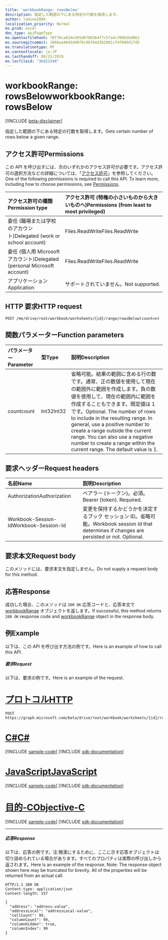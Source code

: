 ```yaml
---
title: 'workbookRange: rowsBelow'
description: 指定した範囲の下にある特定の行数を取得します。
author: lumine2008
localization_priority: Normal
ms.prod: excel
doc_type: apiPageType
ms.openlocfilehash: 70f76ca82da365d6780364f7c5fa4c390b5bd062
ms.sourcegitcommit: 1066aa4045d48f9c9b764d3b2891cf4f806d17d5
ms.translationtype: MT
ms.contentlocale: ja-JP
ms.lasthandoff: 08/15/2019
ms.locfileid: "36421548"
---
```

# <a name="workbookrange-rowsbelow"></a><span data-ttu-id="ee61a-103">workbookRange: rowsBelow</span><span class="sxs-lookup"><span data-stu-id="ee61a-103">workbookRange: rowsBelow</span></span>

[!INCLUDE [beta-disclaimer](../../includes/beta-disclaimer.md)]

<span data-ttu-id="ee61a-104">指定した範囲の下にある特定の行数を取得します。</span><span class="sxs-lookup"><span data-stu-id="ee61a-104">Gets certain number of rows below a given range.</span></span>

## <a name="permissions"></a><span data-ttu-id="ee61a-105">アクセス許可</span><span class="sxs-lookup"><span data-stu-id="ee61a-105">Permissions</span></span>
<span data-ttu-id="ee61a-p101">この API を呼び出すには、次のいずれかのアクセス許可が必要です。アクセス許可の選択方法などの詳細については、「[アクセス許可](/graph/permissions-reference)」を参照してください。</span><span class="sxs-lookup"><span data-stu-id="ee61a-p101">One of the following permissions is required to call this API. To learn more, including how to choose permissions, see [Permissions](/graph/permissions-reference).</span></span>

|<span data-ttu-id="ee61a-108">アクセス許可の種類</span><span class="sxs-lookup"><span data-stu-id="ee61a-108">Permission type</span></span>      | <span data-ttu-id="ee61a-109">アクセス許可 (特権の小さいものから大きいものへ)</span><span class="sxs-lookup"><span data-stu-id="ee61a-109">Permissions (from least to most privileged)</span></span>              |
|:--------------------|:---------------------------------------------------------|
|<span data-ttu-id="ee61a-110">委任 (職場または学校のアカウント)</span><span class="sxs-lookup"><span data-stu-id="ee61a-110">Delegated (work or school account)</span></span> | <span data-ttu-id="ee61a-111">Files.ReadWrite</span><span class="sxs-lookup"><span data-stu-id="ee61a-111">Files.ReadWrite</span></span>    |
|<span data-ttu-id="ee61a-112">委任 (個人用 Microsoft アカウント)</span><span class="sxs-lookup"><span data-stu-id="ee61a-112">Delegated (personal Microsoft account)</span></span> | <span data-ttu-id="ee61a-113">Files.ReadWrite</span><span class="sxs-lookup"><span data-stu-id="ee61a-113">Files.ReadWrite</span></span>    |
|<span data-ttu-id="ee61a-114">アプリケーション</span><span class="sxs-lookup"><span data-stu-id="ee61a-114">Application</span></span> | <span data-ttu-id="ee61a-115">サポートされていません。</span><span class="sxs-lookup"><span data-stu-id="ee61a-115">Not supported.</span></span> |

## <a name="http-request"></a><span data-ttu-id="ee61a-116">HTTP 要求</span><span class="sxs-lookup"><span data-stu-id="ee61a-116">HTTP request</span></span>
<!-- { "blockType": "ignored" } -->
```http
POST /me/drive/root/workbook/worksheets/{id}/range/rowsBelow(count=n)

```

## <a name="function-parameters"></a><span data-ttu-id="ee61a-117">関数パラメーター</span><span class="sxs-lookup"><span data-stu-id="ee61a-117">Function parameters</span></span>

| <span data-ttu-id="ee61a-118">パラメーター</span><span class="sxs-lookup"><span data-stu-id="ee61a-118">Parameter</span></span>    | <span data-ttu-id="ee61a-119">型</span><span class="sxs-lookup"><span data-stu-id="ee61a-119">Type</span></span>   |<span data-ttu-id="ee61a-120">説明</span><span class="sxs-lookup"><span data-stu-id="ee61a-120">Description</span></span>|
|:---------------|:--------|:----------|
|<span data-ttu-id="ee61a-121">count</span><span class="sxs-lookup"><span data-stu-id="ee61a-121">count</span></span>|<span data-ttu-id="ee61a-122">Int32</span><span class="sxs-lookup"><span data-stu-id="ee61a-122">Int32</span></span>|<span data-ttu-id="ee61a-p102">省略可能。結果の範囲に含める行の数です。通常、正の数値を使用して現在の範囲外に範囲を作成します。負の数値を使用して、現在の範囲内に範囲を作成することもできます。既定値は 1 です。</span><span class="sxs-lookup"><span data-stu-id="ee61a-p102">Optional. The number of rows to include in the resulting range. In general, use a positive number to create a range outside the current range. You can also use a negative number to create a range within the current range. The default value is 1.</span></span>|

## <a name="request-headers"></a><span data-ttu-id="ee61a-128">要求ヘッダー</span><span class="sxs-lookup"><span data-stu-id="ee61a-128">Request headers</span></span>
| <span data-ttu-id="ee61a-129">名前</span><span class="sxs-lookup"><span data-stu-id="ee61a-129">Name</span></span>       | <span data-ttu-id="ee61a-130">説明</span><span class="sxs-lookup"><span data-stu-id="ee61a-130">Description</span></span>|
|:---------------|:----------|
| <span data-ttu-id="ee61a-131">Authorization</span><span class="sxs-lookup"><span data-stu-id="ee61a-131">Authorization</span></span>  | <span data-ttu-id="ee61a-p103">ベアラー {トークン}。必須。</span><span class="sxs-lookup"><span data-stu-id="ee61a-p103">Bearer {token}. Required.</span></span> |
| <span data-ttu-id="ee61a-134">Workbook-Session-Id</span><span class="sxs-lookup"><span data-stu-id="ee61a-134">Workbook-Session-Id</span></span>  | <span data-ttu-id="ee61a-p104">変更を保持するかどうかを決定するブック セッション ID。省略可能。</span><span class="sxs-lookup"><span data-stu-id="ee61a-p104">Workbook session Id that determines if changes are persisted or not. Optional.</span></span>|

## <a name="request-body"></a><span data-ttu-id="ee61a-137">要求本文</span><span class="sxs-lookup"><span data-stu-id="ee61a-137">Request body</span></span>
<span data-ttu-id="ee61a-138">このメソッドには、要求本文を指定しません。</span><span class="sxs-lookup"><span data-stu-id="ee61a-138">Do not supply a request body for this method.</span></span>

## <a name="response"></a><span data-ttu-id="ee61a-139">応答</span><span class="sxs-lookup"><span data-stu-id="ee61a-139">Response</span></span>

<span data-ttu-id="ee61a-140">成功した場合、このメソッドは `200 OK` 応答コードと、応答本文で [workbookRange](../resources/workbookrange.md) オブジェクトを返します。</span><span class="sxs-lookup"><span data-stu-id="ee61a-140">If successful, this method returns `200 OK` response code and [workbookRange](../resources/workbookrange.md) object in the response body.</span></span>

## <a name="example"></a><span data-ttu-id="ee61a-141">例</span><span class="sxs-lookup"><span data-stu-id="ee61a-141">Example</span></span>
<span data-ttu-id="ee61a-142">以下は、この API を呼び出す方法の例です。</span><span class="sxs-lookup"><span data-stu-id="ee61a-142">Here is an example of how to call this API.</span></span>
##### <a name="request"></a><span data-ttu-id="ee61a-143">要求</span><span class="sxs-lookup"><span data-stu-id="ee61a-143">Request</span></span>
<span data-ttu-id="ee61a-144">以下は、要求の例です。</span><span class="sxs-lookup"><span data-stu-id="ee61a-144">Here is an example of the request.</span></span>

# <a name="httptabhttp"></a>[<span data-ttu-id="ee61a-145">プロトコル</span><span class="sxs-lookup"><span data-stu-id="ee61a-145">HTTP</span></span>](#tab/http)
<!-- {
  "blockType": "request",
  "name": "workbookrange_rowsBelow"
}-->
```http
POST https://graph.microsoft.com/beta/drive/root/workbook/worksheets/{id}/range/rowsBelow(count=2)
```
# <a name="ctabcsharp"></a>[<span data-ttu-id="ee61a-146">C#</span><span class="sxs-lookup"><span data-stu-id="ee61a-146">C#</span></span>](#tab/csharp)
[!INCLUDE [sample-code](../includes/snippets/csharp/workbookrange-rowsbelow-csharp-snippets.md)]
[!INCLUDE [sdk-documentation](../includes/snippets/snippets-sdk-documentation-link.md)]

# <a name="javascripttabjavascript"></a>[<span data-ttu-id="ee61a-147">JavaScript</span><span class="sxs-lookup"><span data-stu-id="ee61a-147">JavaScript</span></span>](#tab/javascript)
[!INCLUDE [sample-code](../includes/snippets/javascript/workbookrange-rowsbelow-javascript-snippets.md)]
[!INCLUDE [sdk-documentation](../includes/snippets/snippets-sdk-documentation-link.md)]

# <a name="objective-ctabobjc"></a>[<span data-ttu-id="ee61a-148">目的-C</span><span class="sxs-lookup"><span data-stu-id="ee61a-148">Objective-C</span></span>](#tab/objc)
[!INCLUDE [sample-code](../includes/snippets/objc/workbookrange-rowsbelow-objc-snippets.md)]
[!INCLUDE [sdk-documentation](../includes/snippets/snippets-sdk-documentation-link.md)]

---


##### <a name="response"></a><span data-ttu-id="ee61a-149">応答</span><span class="sxs-lookup"><span data-stu-id="ee61a-149">Response</span></span>
<span data-ttu-id="ee61a-p105">以下は、応答の例です。注:簡潔にするために、ここに示す応答オブジェクトは切り詰められている場合があります。すべてのプロパティは実際の呼び出しから返されます。</span><span class="sxs-lookup"><span data-stu-id="ee61a-p105">Here is an example of the response. Note: The response object shown here may be truncated for brevity. All of the properties will be returned from an actual call.</span></span>
<!-- {
  "blockType": "response",
  "truncated": true,
  "@odata.type": "microsoft.graph.workbookRange"
} -->
```http
HTTP/1.1 200 OK
Content-type: application/json
Content-length: 157

{
  "address": "address-value",
  "addressLocal": "addressLocal-value",
  "cellCount": 99,
  "columnCount": 99,
  "columnHidden": true,
  "columnIndex": 99
}
```
<!-- uuid: 8fcb5dbc-d5aa-4681-8e31-b001d5168d79 
2015-10-25 14:57:30 UTC -->
<!-- {
  "type": "#page.annotation",
  "description": "Example",
  "keywords": "",
  "section": "documentation",
  "tocPath": "",
  "suppressions": [
  ]
}-->

